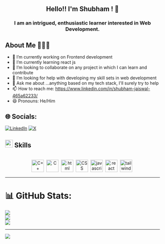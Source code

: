 <h2 align="center">Hello!! I'm Shubham ! 👋</h2>
<h3 align="center">I am an intrigued, enthusiastic learner interested in Web Development.</h3>


## About Me 🙋🏻‍♂️
- 🔭 I’m currently working on Frontend development 
- 🌱 I’m currently learning react js
- 👯 I’m looking to collaborate on any project in which I can learn and contribute 
- 🤔 I’m looking for help with developing my skill sets in web development
- 💬 Ask me about ...anything based on my tech stack, I'll surely try to help
- 📫 How to reach me: https://www.linkedin.com/in/shubham-jaiswal-465a62233/
- 😄 Pronouns: He/Him
<!-- ⚡ Fun fact: People believe me, actually more than what I do. -->

## 🌐 Socials:
[![LinkedIn](https://img.shields.io/badge/LinkedIn-%230077B5.svg?logo=linkedin&logoColor=white)](https://www.linkedin.com/in/shubham-jaiswal-465a62233/) 
[![X](https://img.shields.io/badge/X-000000?style=for-the-badge&logo=x&logoColor=white)](https://x.com/Shuhu_jais__) 

## <img src="https://media2.giphy.com/media/QssGEmpkyEOhBCb7e1/giphy.gif?cid=ecf05e47a0n3gi1bfqntqmob8g9aid1oyj2wr3ds3mg700bl&rid=giphy.gif" width ="25"><b> Skills</b>
<br>


<div align="center">
  <img src="https://cdn.worldvectorlogo.com/logos/c-1.svg" title="C++" alt="C++" width="40" height="40"/>&nbsp;
  <img src="https://cdn.worldvectorlogo.com/logos/c.svg" title="C" alt="C" width="40" height="40"/>&nbsp;
  <img src="https://cdn.worldvectorlogo.com/logos/html-1.svg" title="html" alt="html" width="40" height="40"/>&nbsp;
  <img src="https://cdn.worldvectorlogo.com/logos/css-3.svg" title="CSS" alt="CSS" width="40" height="40"/>&nbsp;
<!--   <img src="https://cdn.worldvectorlogo.com/logos/bootstrap-5-1.svg" title="Bootstrap" alt="Bootstrap" width="40" height="40"/>&nbsp; -->
  <img src="https://cdn.worldvectorlogo.com/logos/logo-javascript.svg" title="javascript" alt="javascript" width="40" height="40"/>&nbsp;
<!--   <img src="https://cdn.worldvectorlogo.com/logos/mongodb-icon-1.svg" title="mongoDB" alt="mongoDB" width="40" height="40"/>&nbsp; -->
<!--   <img src="https://cdn.worldvectorlogo.com/logos/npm.svg" title="npm" alt="npm" width="40" height="40"/>&nbsp; -->
<!--   <img src="https://cdn.worldvectorlogo.com/logos/jquery-4.svg" title="jQuery" alt="jQuery" width="40" height="40"/>&nbsp; -->
  <img src="https://cdn.worldvectorlogo.com/logos/react-2.svg" title="React" alt="react" width="40" height="40"/>&nbsp;
<!--   <img src="https://cdn.worldvectorlogo.com/logos/nodejs-1.svg" title="nodejs" alt="nodejs" width="40" height="40"/>&nbsp; -->
  <img src="https://cdn.worldvectorlogo.com/logos/tailwind-css-2.svg" title="Tailwind" alt="tailwind" width="40" height="40"/>&nbsp;
</div> 	

---

# 📊 GitHub Stats:
![](https://github-readme-stats.vercel.app/api?username=shubhujais15&theme=dark&hide_border=false&include_all_commits=true&count_private=true)<br/>
![](https://github-readme-streak-stats.herokuapp.com/?user=shubhujais15&theme=dark&hide_border=false)<br/>
![](https://github-readme-stats.vercel.app/api/top-langs/?username=shubhujais15&theme=dark&hide_border=false&include_all_commits=true&count_private=true&layout=compact)

---
[![](https://visitcount.itsvg.in/api?id=shubhujais15&icon=0&color=0)](https://visitcount.itsvg.in)

<!-- Proudly created with GPRM ( https://gprm.itsvg.in ) -->
